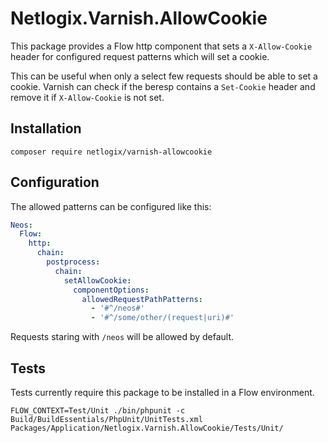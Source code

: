 # Netlogix.Varnish.AllowCookie

This package provides a Flow http component that sets a `X-Allow-Cookie` header for configured request patterns which
will set a cookie.

This can be useful when only a select few requests should be able to set a cookie. Varnish can check if the beresp
contains a `Set-Cookie` header and remove it if `X-Allow-Cookie` is not set.

## Installation
`composer require netlogix/varnish-allowcookie`

## Configuration
The allowed patterns can be configured like this:

```yaml
Neos:
  Flow:
    http:
      chain:
        postprocess:
          chain:
            setAllowCookie:
              componentOptions:
                allowedRequestPathPatterns:
                  - '#^/neos#'
                  - '#^/some/other/(request|uri)#'
```

Requests staring with `/neos` will be allowed by default.

## Tests
Tests currently require this package to be installed in a Flow environment.

`FLOW_CONTEXT=Test/Unit ./bin/phpunit -c Build/BuildEssentials/PhpUnit/UnitTests.xml Packages/Application/Netlogix.Varnish.AllowCookie/Tests/Unit/`
